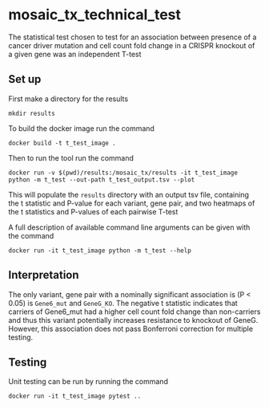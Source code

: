 # mosaic_tx_technical_test

The statistical test chosen to test for an association between presence of a cancer driver mutation and cell count fold change in a CRISPR knockout of a given gene was an independent T-test

## Set up

First make a directory for the results

```
mkdir results
```

To build the docker image run the command

```
docker build -t t_test_image .
```

Then to run the tool run the command 

```
docker run -v $(pwd)/results:/mosaic_tx/results -it t_test_image python -m t_test --out-path t_test_output.tsv --plot
```

This will populate the `results` directory with an output tsv file, containing the t statistic and P-value for each variant, gene pair, and two heatmaps of the t statistics and P-values of each pairwise T-test

A full description of available command line arguments can be given with the command

```
docker run -it t_test_image python -m t_test --help
```

## Interpretation

The only variant, gene pair with a nominally significant association is (P < 0.05) is `Gene6_mut` and `GeneG_KO`. The negative t statistic indicates that carriers of Gene6_mut had a higher cell count fold change than non-carriers and thus this variant potentially increases resistance to knockout of GeneG. However, this association does not pass Bonferroni correction for multiple testing.

## Testing

Unit testing can be run by running the command

```
docker run -it t_test_image pytest ..
```